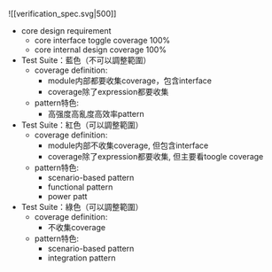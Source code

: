 ![[verification_spec.svg|500]]

- core design requirement
	- core interface toggle coverage 100%
	- core internal design coverage 100%
- Test Suite：藍色（不可以調整範圍）
	- coverage definition:
		- module内部都要收集coverage，包含interface
		- coverage除了expression都要收集
	- pattern特色:
		- 高强度高亂度高效率pattern
- Test Suite：紅色（可以調整範圍）
	- coverage definition:
		- module内部不收集coverage, 但包含interface
		- coverage除了expression都要收集, 但主要看toogle coverage
	- pattern特色:
		- scenario-based pattern
		- functional pattern
		- power patt
- Test Suite：綠色（可以調整範圍）
	- coverage definition:
		- 不收集coverage
	- pattern特色:
		- scenario-based pattern
		- integration pattern